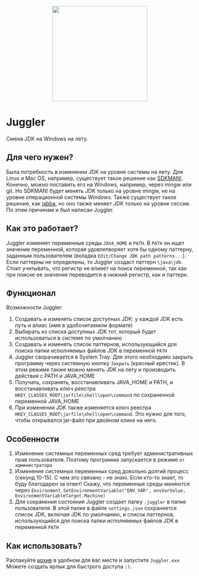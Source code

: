 <p align="center"> 
<img src="https://user-images.githubusercontent.com/43209824/150384221-6087fedd-9e52-4a03-a0e4-4248be39a3d0.png"
     width="256" height="256">
</p>

# Juggler
Смена JDK на Windows на лету.

## Для чего нужен?
Была потребность в изменении JDK на уровне системы на лету. Для Linux и Mac OS, например, существует такое решение как
[SDKMAN!](https://github.com/sdkman). Конечно, можно поставить его на Windows, например, через mingw или git. Но SDKMAN!
будет менять JDK только на уровне mingw, не на уровне операционной системы Windows. Также существует такое решение, как 
[jabba](https://github.com/shyiko/jabba), но оно также меняет JDK только на уровне сессии. По этим причинам и был 
написан Juggler.

## Как это работает?
Juggler изменяет переменные среды `JAVA_HOME` и `PATH`. В `PATH` он ищет значение переменной, которая удовлетворяет 
хотя бы одному паттерну, заданным пользователем (вкладка `Edit/Change JDK path patterns...`). Если паттерны не 
определены, то Juggler создаст паттерн `\java\jdk`. Стоит учитывать, что регистр не влияет на поиск переменной, так как 
при поиске ее значение переводится в нижний регистр, как и паттерн.

## Функционал
Возможности Juggler:
 1. Создавать и изменять список доступных JDK: у каждой JDK есть путь и алиас (имя в удобочитаемом формате)
 2. Выбирать из списка доступных JDK тот, который будет использоваться в системе по умолчанию
 3. Создавать и изменять список паттернов, использующийся для поиска папки исполняемых файлов JDK в переменной `PATH`
 4. Juggler сворачивается в System Tray. Для этого необходимо закрыть программу через системную кнопку `Закрыть` 
    (красный крестик). В этом режиме также можно менять JDK на лету и производить действия с PATH и JAVA_HOME
 5. Получать, сохранять, восстанавливать JAVA_HOME и PATH, и восстанавливать ключ реестра 
    `HKEY_CLASSES_ROOT\jarfile\shell\open\command` по сохраненной переменной JAVA_HOME
 6. При изменении JDK также изменяется ключ реестра `HKEY_CLASSES_ROOT\jarfile\shell\open\command`. Это нужно для того, 
    чтобы открывался jar-файл при двойном клике на него.

## Особенности
 1. Изменение системных переменных сред требует административных прав пользователя. Поэтому программа запускается в 
    режиме `от администратора`
 2. Изменение системных переменных сред довольно долгий процесс (секунд 10-15). С чем это связано - не знаю. Если кто-то 
    знает, то буду благодарен за ответ! Скажу, что переменные среды меняются через 
    `Environment.SetEnvironmentVariable("ENV_VAR", envVarValue, EnvironmentVariableTarget.Machine)`
 3. Для сохранения состояния Juggler создает папку `.juggler` в папке пользователя. В этой папке в файле `settings.json` 
    сохраняется список JDK, включая JDK по умолчанию, и список паттернов, использующийся для поиска папки исполняемых 
    файлов JDK в переменной `PATH`

## Как использовать?
Распакуйте [архив](https://github.com/ViiSE/juggler/releases/latest) в удобном для вас месте и запустите 
`Juggler.exe` Можете создать ярлык для быстрого доступа `:)`.
